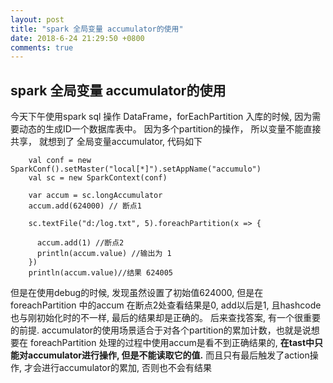 ```yaml
---
layout: post
title: "spark 全局变量 accumulator的使用"
date: 2018-6-24 21:29:50 +0800
comments: true
---
```


## spark 全局变量 accumulator的使用

今天下午使用spark sql 操作 DataFrame，forEachPartition 入库的时候, 因为需要动态的生成ID一个数据库表中。
因为多个partition的操作， 所以变量不能直接共享， 就想到了 全局变量accumulator, 代码如下
```
    val conf = new SparkConf().setMaster("local[*]").setAppName("accumulo")
    val sc = new SparkContext(conf)

    var accum = sc.longAccumulator
    accum.add(624000) // 断点1

    sc.textFile("d:/log.txt", 5).foreachPartition(x => {

      accum.add(1) //断点2
      println(accum.value) //输出为 1
    })
    println(accum.value)//结果 624005
```

但是在使用debug的时候, 发现虽然设置了初始值624000, 但是在 foreachPartition 中的accum 在断点2处查看结果是0, add以后是1, 且hashcode也与刚初始化时的不一样,
最后的结果却是正确的。
后来查找答案, 有一个很重要的前提. accumulator的使用场景适合于对各个partition的累加计数，也就是说想要在 foreachPartition
处理的过程中使用accum是看不到正确结果的, **在tast中只能对accumulator进行操作, 但是不能读取它的值.** 而且只有最后触发了action操作, 才会进行accumulator的累加, 否则也不会有结果

